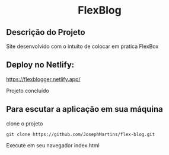 <h1 align="center">FlexBlog</h1>

## Descrição do Projeto

<p align="justify">Site desenvolvido com o intuito de colocar em pratica FlexBox</p>

## Deploy no Netlify:
https://flexblogger.netlify.app/
 
Projeto concluído

## Para escutar a aplicação em sua máquina

clone o projeto

``` 
git clone https://github.com/JosephMartins/flex-blog.git
```
Execute em seu navegador index.html 
